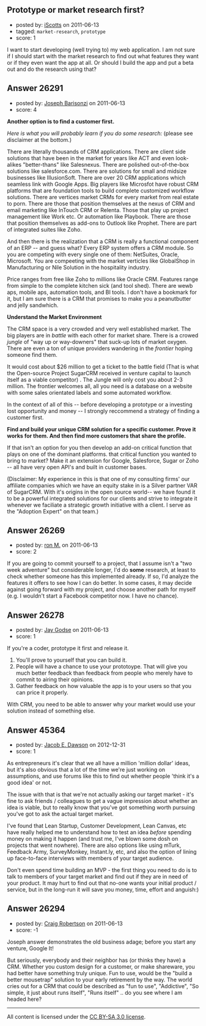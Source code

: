 ## Prototype or market research first?

- posted by: [iScotts](https://stackexchange.com/users/-1/10904-iscotts) on 2011-06-13
- tagged: `market-research`, `prototype`
- score: 1

I want to start developing (well trying to) my web application. I am not sure if I should start with the market research to find out what features they want or if they even want the app at all. Or should I build the app and put a beta out and do the research using that?


## Answer 26291

- posted by: [Joseph Barisonzi](https://stackexchange.com/users/-1/8791-joseph-barisonzi) on 2011-06-13
- score: 4

**Another option is to find a customer first.** 

*Here is what you will probably learn if you do some research:* (please see disclaimer at the bottom.)

There are literally thousands of CRM applications. There are client side solutions that have been in the market for years like ACT and even look-alikes "better-thans" like Salesnexus. There are polished out-of-the-box solutions like salesforce.com. There are solutions for small and midsize businesses like IllusionSoft. There are over 20 CRM applications which seamless link with Google Apps. Big players like Microsfot have robust CRM platforms that are foundation tools to build complete customized workflow solutions. There are vertices market CRMs for every market from real estate to porn. There are those that position themselves at the nexus of CRM and email marketing like InTouch CRM or Relenta.  Those that play up project management like Work etc. Or automation like Playbook. There are those that position themselves as add-ons to Outlook like Prophet. There are part of integrated suites like Zoho. 

And then there is the realization that a CRM is really a functional component of an ERP -- and guess what? Every ERP system offers a CRM module. So you are competing with every single one of them: NetSuites, Oracle, Microsoft. You are compeeting with the market verticles like GlobalShop in Manufacturing or Nile Solution in the hospitality industry. 

Price ranges from free like Zoho to millions like Oracle CRM. Features range from simple to the complete kitchen sick (and tool shed). There are wewb aps, mobile aps, automation tools, and BI tools. I don't have a bookmark for it, but I am sure there is a CRM that promises to make you a peanutbutter and jelly sandwhich. 

**Understand the Market Environment**

The CRM space is a very crowded and very well established market. The big players are in *battle* with each other for market share. There is a crowed *jungle* of "way up or way-downers" that suck-up lots of market oxygen. There are even a ton of unique providers wandering in the *frontier* hoping someone find them. 

It would cost about $26 million to get a ticket to the battle field (That is what the Open-source Project SugarCRM received in venture capital to launch itself as a viable competitor) . The Jungle will only cost you about 2-3 million. The frontier welcomes all, all you need is a database on a website with some sales orientated labels and some automated workflow. 

In the context of all of this -- before developing a prototype or a investing lost opportunity and money -- I strongly reccommend a strategy of finding a customer first. 

**Find and build your unique CRM solution for a specific customer. Prove it works for them. And then find more customers that share the profile.** 

If that isn't an option for you then develop an add-on critical function that plays on one of the dominant platforms. that critical function you wanted to bring to market? Make it an extension for Google, Salesforce, Sugar or Zoho -- all have very open API's and built in customer bases. 



(Disclaimer: My experience in this is that one of my consulting firms' our affiliate companies which we have an equity stake in is a Silver partner VAR of SugarCRM. With it's origins in the open source world-- we have found it to be a powerful integrated solutions for our clients and strive to integrate it whenever we faciliate a strategic growth initiative with a client. I serve as the "Adoption Expert" on that team.) 


## Answer 26269

- posted by: [ron M.](https://stackexchange.com/users/-1/2122-ron-m) on 2011-06-13
- score: 2

If you are going to commit yourself to a project, that I assume isn't a "two week adventure" but considerable longer, I'd do **some** research, at least to check whether someone has this implemented already. If so, I'd analyze the features it offers to see how I can do better. In some cases, it may decide against going forward with my project, and choose another path for myself (e.g. I wouldn't start a Facebook competitor now. I have no chance).



## Answer 26278

- posted by: [Jay Godse](https://stackexchange.com/users/-1/7757-jay-godse) on 2011-06-13
- score: 1

If you're a coder, prototype it first and release it.

 1. You'll prove to yourself that you can build it. 
 2. People will have a chance to use your prototoype. That will give you much better feedback than feedback from people who merely have to commit to airing their opinions. 
 3. Gather feedback on how valuable the app is to your users so that you can price it properly. 

With CRM, you need to be able to answer why your market would use your solution instead of something else. 


## Answer 45364

- posted by: [Jacob E. Dawson](https://stackexchange.com/users/-1/22318-jacob-e-dawson) on 2012-12-31
- score: 1

As entrepreneurs it's clear that we all have a million 'million dollar' ideas, but it's also obvious that a lot of the time we're just working on assumptions, and use forums like this to find out whether people 'think it's a good idea' or not. 

The issue with that is that we're not actually asking our target market - it's fine to ask friends / colleagues to get a vague impression about whether an idea is viable, but to really know that you've got something worth pursuing you've got to ask the actual target market. 

I've found that Lean Startup, Customer Development, Lean Canvas, etc have really helped me to understand how to test an idea *before* spending money on making it happen (and trust me, I've blown some dosh on projects that went nowhere). There are also options like using mTurk, Feedback Army, SurveyMonkey, Instant.ly, etc, and also the option of lining up face-to-face interviews with members of your target audience. 

Don't even spend time building an MVP - the first thing you need to do is to talk to members of your target market and find out if they are in need of your product. It may hurt to find out that no-one wants your initial product / service, but in the long-run it will save you money, time, effort and anguish:)



## Answer 26294

- posted by: [Craig Robertson](https://stackexchange.com/users/-1/9190-craig-robertson) on 2011-06-13
- score: -1

Joseph answer demonstrates the old business adage; before you start any venture, Google It!

But seriously, everybody and their neighbor has (or thinks they have) a CRM. Whether you custom design for a customer, or make shareware, you had better have something truly unique. Fun to use, would be the "build a better mousetrap" solution to your early retirement by the way. The world cries out for a CRM that could be described as "fun to use", "Addictive", "So simple, it just about runs itself", "Runs itself" .. do you see where I am headed here?



---

All content is licensed under the [CC BY-SA 3.0 license](https://creativecommons.org/licenses/by-sa/3.0/).
